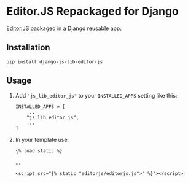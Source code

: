 # Editor.JS Repackaged for Django

[Editor.JS](https://editorjs.io/) packaged in a Django reusable app.

## Installation

    pip install django-js-lib-editor-js

## Usage

1. Add `"js_lib_editor_js"` to your `INSTALLED_APPS` setting like this::

       INSTALLED_APPS = [
           ...
           "js_lib_editor_js",
           ...
       ]

2. In your template use:
   
       {% load static %}
   
   ...
   
       <script src="{% static "editorjs/editorjs.js">" %}"></script>
